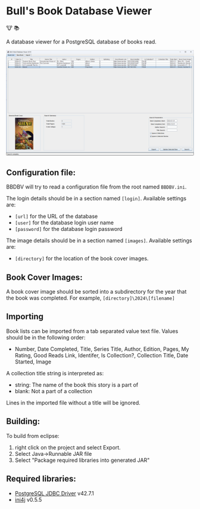 # Bull's Book Database Viewer

:cow: :books:

A database viewer for a PostgreSQL database of books read.

<img title="BBDBV Screenshot" width="800" src="bbdbv-screenshot1.png">


## Configuration file:

BBDBV will try to read a configuration file from the root named `BBDBV.ini`.

The login details should be in a section named `[login]`. Available settings are:
- `[url]` for the URL of the database
- `[user]` for the database login user name
- `[password]` for the database login password

The image details should be in a section named `[images]`. Available settings are:
- `[directory]` for the location of the book cover images.


## Book Cover Images:

A book cover image should be sorted into a subdirectory for the year that the book was completed. For example, `[directory]\2024\[filename]`


## Importing

Book lists can be imported from a tab separated value text file. Values should be in the following order:

* Number, Date Completed, Title, Series Title, Author, Edition, Pages, My Rating, Good Reads Link, Identifer, Is Collection?, Collection Title, Date Started, Image

A collection title string is interpreted as:
* string: The name of the book this story is a part of
* blank: Not a part of a collection

Lines in the imported file without a title will be ignored.


## Building:

To build from eclipse:

1. right click on the project and select Export.
2. Select Java->Runnable JAR file
3. Select "Package required libraries into generated JAR"


## Required libraries:

- [PostgreSQL JDBC Driver](https://jdbc.postgresql.org/) v42.7.1
- [ini4j](https://ini4j.sourceforge.net/) v0.5.5
